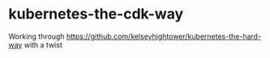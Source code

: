 # kubernetes-the-cdk-way
Working through https://github.com/kelseyhightower/kubernetes-the-hard-way with a twist

